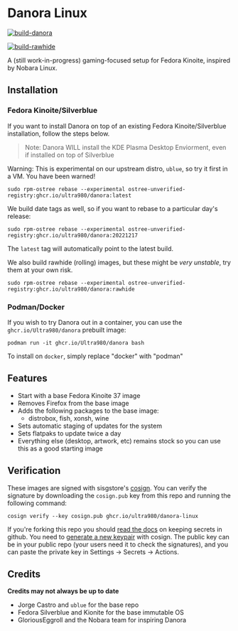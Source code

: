 # Danora Linux

[![build-danora](https://github.com/ultra980/danora-linux/actions/workflows/build.yml/badge.svg)](https://github.com/ultra980/danora-linux/actions/workflows/build.yml)

[![build-rawhide](https://github.com/ultra980/danora-linux/actions/workflows/build_rawhide.yml/badge.svg)](https://github.com/ultra980/danora-linux/actions/workflows/build_rawhide.yml)

A (still work-in-progress) gaming-focused setup for Fedora Kinoite, inspired by Nobara Linux.

## Installation
### Fedora Kinoite/Silverblue
If you want to install Danora on top of an existing Fedora Kinoite/Silverblue installation, follow the steps below.
> Note: Danora WILL install the KDE Plasma Desktop Enviorment, even if installed on top of Silverblue

Warning: This is experimental on our upstream distro, `ublue`, so try it first in a VM. You have been warned!

    sudo rpm-ostree rebase --experimental ostree-unverified-registry:ghcr.io/ultra980/danora:latest

We build date tags as well, so if you want to rebase to a particular day's release:
  
    sudo rpm-ostree rebase --experimental ostree-unverified-registry:ghcr.io/ultra980/danora:20221217 

The `latest` tag will automatically point to the latest build. 

We also build rawhide (rolling) images, but these might be *very unstable*, try them at your own risk.

    sudo rpm-ostree rebase --experimental ostree-unverified-registry:ghcr.io/ultra980/danora:rawhide

### Podman/Docker
If you wish to try Danora out in a container, you can use the `ghcr.io/Ultra980/danora` prebuilt image:

    podman run -it ghcr.io/Ultra980/danora bash

To install on `docker`, simply replace "docker" with "podman"

## Features

- Start with a base Fedora Kinoite 37 image
- Removes Firefox from the base image
- Adds the following packages to the base image:
  - distrobox, fish, xonsh, wine 
- Sets automatic staging of updates for the system
- Sets flatpaks to update twice a day
- Everything else (desktop, artwork, etc) remains stock so you can use this as a good starting image

  
## Verification

These images are signed with sisgstore's [cosign](https://docs.sigstore.dev/cosign/overview/). You can verify the signature by downloading the `cosign.pub` key from this repo and running the following command:

    cosign verify --key cosign.pub ghcr.io/ultra980/danora-linux
    
If you're forking this repo you should [read the docs](https://docs.github.com/en/actions/security-guides/encrypted-secrets) on keeping secrets in github. You need to [generate a new keypair](https://docs.sigstore.dev/cosign/overview/) with cosign. The public key can be in your public repo (your users need it to check the signatures), and you can paste the private key in Settings -> Secrets -> Actions. 

<!--- TODO:  --->

## Credits
**Credits may not always be up to date**
- Jorge Castro and `ublue` for the base repo
- Fedora Silverblue and Kionite for the base immutable OS
- GloriousEggroll and the Nobara team for inspiring Danora
